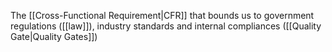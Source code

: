 The [[Cross-Functional Requirement|CFR]] that bounds us to government regulations ([[law]]), industry standards and internal compliances ([[Quality Gate|Quality Gates]])